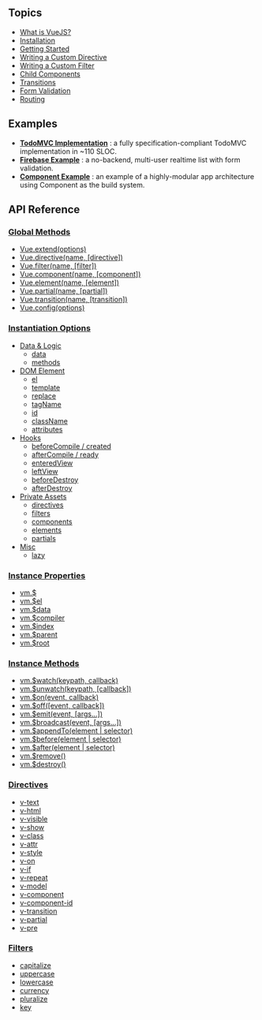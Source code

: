 ## Topics

- [What is VueJS?](wiki/What-is-VueJS)
- [Installation](wiki/Installation)
- [Getting Started](wiki/Getting-Started)
- [Writing a Custom Directive](wiki/Writing-a-Custom-irective)
- [Writing a Custom Filter](wiki/Writing-a-Custom-Filter)
- [Child Components](wiki/Child-Components)
- [Transitions](wiki/Transitions)
- [Form Validation](wiki/Form-Validation)
- [Routing](wiki/Routing)

## Examples

- **[TodoMVC Implementation][todomvc]** : a fully specification-compliant TodoMVC implementation in ~110 SLOC.
- **[Firebase Example][firebase]** : a no-backend, multi-user realtime list with form validation.
- **[Component Example][component-example]** : an example of a highly-modular app architecture using Component as the build system.

## API Reference

### [Global Methods](wiki/Global-Methods)

- [Vue.extend(options)](wiki/Global-Methods#vueextendoptions)
- [Vue.directive(name, [directive])](wiki/Global-Methods#vuedirectivename-directive)
- [Vue.filter(name, [filter])](wiki/Global-Methods#vuefiltername-filter)
- [Vue.component(name, [component])](wiki/Global-Methods#vuecomponentname-component)
- [Vue.element(name, [element])](wiki/Global-Methods#vueelementname-element)
- [Vue.partial(name, [partial])](wiki/Global-Methods#vuepartialname-partial)
- [Vue.transition(name, [transition])](wiki/Global-Methods#vuetransitionname-transition)
- [Vue.config(options)](wiki/Global-Methods#vueconfigoptions)

### [Instantiation Options](wiki/Instantiation-Options)

- [Data & Logic](wiki/Instantiation-Options#data--logic)
    - [data](wiki/Instantiation-Options#data)
    - [methods](wiki/Instantiation-Options#methods)
- [DOM Element](wiki/Instantiation-Options#dom-element)
    - [el](wiki/Instantiation-Options#el)
    - [template](wiki/Instantiation-Options#template)
    - [replace](wiki/Instantiation-Options#replace)
    - [tagName](wiki/Instantiation-Options#tagname)
    - [id](wiki/Instantiation-Options#id)
    - [className](wiki/Instantiation-Options#classname)
    - [attributes](wiki/Instantiation-Options#attributes)
- [Hooks](wiki/Instantiation-Options#hooks)
    - [beforeCompile / created](wiki/Instantiation-Options#beforecompile)
    - [afterCompile / ready](wiki/Instantiation-Options#aftercompile)
    - [enteredView](wiki/Instantiation-Options#enteredview)
    - [leftView](wiki/Instantiation-Options#leftview)
    - [beforeDestroy](wiki/Instantiation-Options#beforedestroy)
    - [afterDestroy](wiki/Instantiation-Options#afterdestroy)
- [Private Assets](wiki/Instantiation-Options#private-assets)
    - [directives](wiki/Instantiation-Options#directives)
    - [filters](wiki/Instantiation-Options#filters)
    - [components](wiki/Instantiation-Options#components)
    - [elements](wiki/Instantiation-Options#elements)
    - [partials](wiki/Instantiation-Options#partials)
- [Misc](wiki/Instantiation-Options#misc)
    - [lazy](wiki/Instantiation-Options#lazy)

### [Instance Properties](wiki/Instance-Properties)

- [vm.$](wiki/Instance-Properties#vm)
- [vm.$el](wiki/Instance-Properties#vmel)
- [vm.$data](wiki/Instance-Properties#vmdata)
- [vm.$compiler](wiki/Instance-Properties#vmcompiler)
- [vm.$index](wiki/Instance-Properties#vmindex)
- [vm.$parent](wiki/Instance-Properties#vmparent)
- [vm.$root](wiki/Instance-Properties#vmroot)

### [Instance Methods](wiki/Instance-Methods)

- [vm.$watch(keypath, callback)](wiki/Instance-Methods#vmwatchkeypath-callback)
- [vm.$unwatch(keypath, [callback])](wiki/Instance-Methods#vmunwatchkeypath-callback)
- [vm.$on(event, callback)](wiki/Instance-Methods#vmonevent-callback)
- [vm.$off([event, callback])](wiki/Instance-Methods#vmoffevent-callback)
- [vm.$emit(event, [args...])](wiki/Instance-Methods#vmemitevent-args)
- [vm.$broadcast(event, [args...])](wiki/Instance-Methods#vmbroadcastevent-args)
- [vm.$appendTo(element | selector)](wiki/Instance-Methods#vmappendtoelement--selector)
- [vm.$before(element | selector)](wiki/Instance-Methods#vmbeforeelement--selector)
- [vm.$after(element | selector)](wiki/Instance-Methods#vmafterelement--selector)
- [vm.$remove()](wiki/Instance-Methods#vmremove)
- [vm.$destroy()](wiki/Instance-Methods#vmdestroy)

### [Directives](wiki/Directives)

- [v-text](wiki/Directives#v-text)
- [v-html](wiki/Directives#v-html)
- [v-visible](wiki/Directives#v-visible)
- [v-show](wiki/Directives#v-show)
- [v-class](wiki/Directives#v-class)
- [v-attr](wiki/Directives#v-attr)
- [v-style](wiki/Directives#v-style)
- [v-on](wiki/Directives#v-on)
- [v-if](wiki/Directives#v-if)
- [v-repeat](wiki/Directives#v-repeat)
- [v-model](wiki/Directives#v-model)
- [v-component](wiki/Directives#v-component)
- [v-component-id](wiki/Directives#v-component-id)
- [v-transition](wiki/Directives#v-transition)
- [v-partial](wiki/Directives#v-partial)
- [v-pre](wiki/Directives#v-pre)

### [Filters](wiki/Filters)

- [capitalize](wiki/Filters#capitalize)
- [uppercase](wiki/Filters#uppercase)
- [lowercase](wiki/Filters#lowercase)
- [currency](wiki/Filters#currency)
- [pluralize](wiki/Filters#pluralize)
- [key](wiki/Filters#key)

[todomvc]: https://github.com/yyx990803/vue/tree/master/examples/todomvc
[firebase]: https://github.com/yyx990803/vue/tree/master/examples/firebase
[component-example]: https://github.com/vuejs/vue-component-example